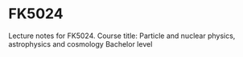 # FK5024
Lecture notes for FK5024. 
Course title: Particle and nuclear physics, astrophysics and cosmology
Bachelor level 

